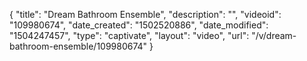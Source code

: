 {
    "title": "Dream Bathroom Ensemble",
    "description": "",
    "videoid": "109980674",
    "date_created": "1502520886",
    "date_modified": "1504247457",
    "type": "captivate",
    "layout": "video",
    "url": "\/v\/dream-bathroom-ensemble\/109980674"
}